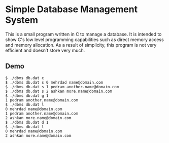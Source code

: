 # Simple Database Management System

This is a small program written in C to manage a database. It is intended to show C's low level programming capabilities such as direct memory access and memory allocation. As a result of simplicity, this program is not very efficient and doesn’t store very much.

## Demo
```shell
$ ./dbms db.dat c
$ ./dbms db.dat s 0 mehrdad name@domain.com
$ ./dbms db.dat s 1 pedram another.name@domain.com
$ ./dbms db.dat s 2 ashkan more.name@domain.com
$ ./dbms db.dat g 1
1 pedram another.name@domain.com
$ ./dbms db.dat l
0 mehrdad name@domain.com
1 pedram another.name@domain.com
2 ashkan more.name@domain.com
$ ./dbms db.dat d 1
$ ./dbms db.dat l
0 mehrdad name@domain.com
2 ashkan more.name@domain.com
```
